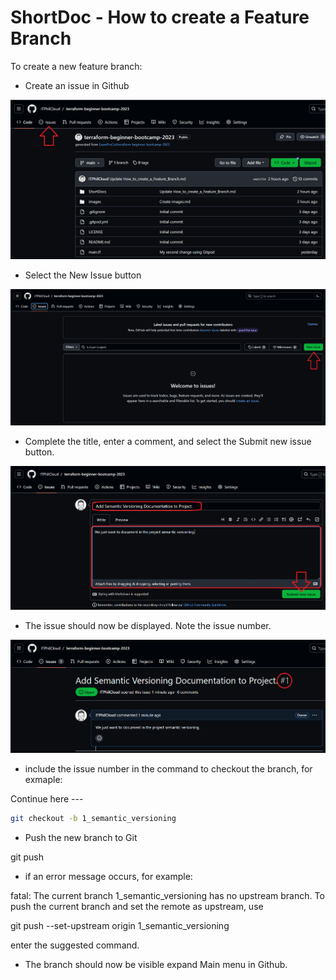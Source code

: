 # ShortDoc - How to create a Feature Branch

To create a new feature branch:

- Create an issue in Github

![Screenshot of GitHub issue menu.](/images/Issues1.png)

- Select the New Issue button

![Screenshot of GitHub New Issue Button](/images/Issues2.png)

- Complete the title, enter a comment, and select the Submit new issue button.

![Screenshot of GitHub New Issue Button](/images/Issues3.png)

- The issue should now be displayed. Note the issue number.

![Screenshot of new GitHub issue](/images/Issues4.png)

- include the issue number in the command to checkout the branch, for exmaple:


Continue here ---

```bash
git checkout -b 1_semantic_versioning
```

- Push the new branch to Git

git push

- if an error message occurs, for example:

fatal: The current branch 1_semantic_versioning has no upstream branch. 
To push the current branch and set the remote as upstream, use

git push --set-upstream origin 1_semantic_versioning

enter the suggested command.

- The branch should now be visible expand Main menu in Github.

